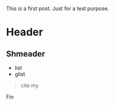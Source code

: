 This is a first post. Just for a test purpose.

# Header

## Shmeader

* list
* glist

> cite my

Fin

